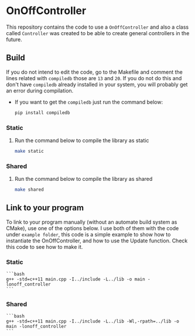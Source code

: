 # OnOffController

This repository contains the code to use a `OnOffController` and also a class called `Controller` was created to be able to create general controllers in the future.

## Build

If you do not intend to edit the code, go to the Makefile and comment the lines related with `compiledb` those are `13` and `20`. If you do not do this and don't have `compiledb` already installed in your system, you will probably get an error during compilation.

* If you want to get the `compiledb` just run the command below:

    ```bash
    pip install compiledb
    ```

### Static

1. Run the command below to compile the library as static

    ```bash
    make static
    ```

### Shared

1. Run the command below to compile the library as shared

    ```bash
    make shared
    ```

## Link to your program

To link to your program manually (without an automate build system as CMake), use one of the options below. I use both of them with the code under `example folder`, this code is a simple example to show how to instantiate the OnOffController, and how to use the Update function. Check this code to see how to make it.

### Static

    ```bash
    g++ -std=c++11 main.cpp -I../include -L../lib -o main -lonoff_controller
    ```

### Shared

    ```bash
    g++ -std=c++11 main.cpp -I../include -L../lib -Wl,-rpath=../lib -o main -lonoff_controller
    ```
